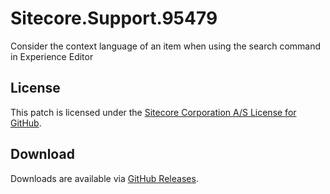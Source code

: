 # Sitecore.Support.95479
Consider the context language of an item when using the search command in Experience Editor

## License  
This patch is licensed under the [Sitecore Corporation A/S License for GitHub](https://github.com/sitecoresupport/Sitecore.Support.95479/blob/master/LICENSE).  

## Download  
Downloads are available via [GitHub Releases](https://github.com/sitecoresupport/Sitecore.Support.95479/releases).  
